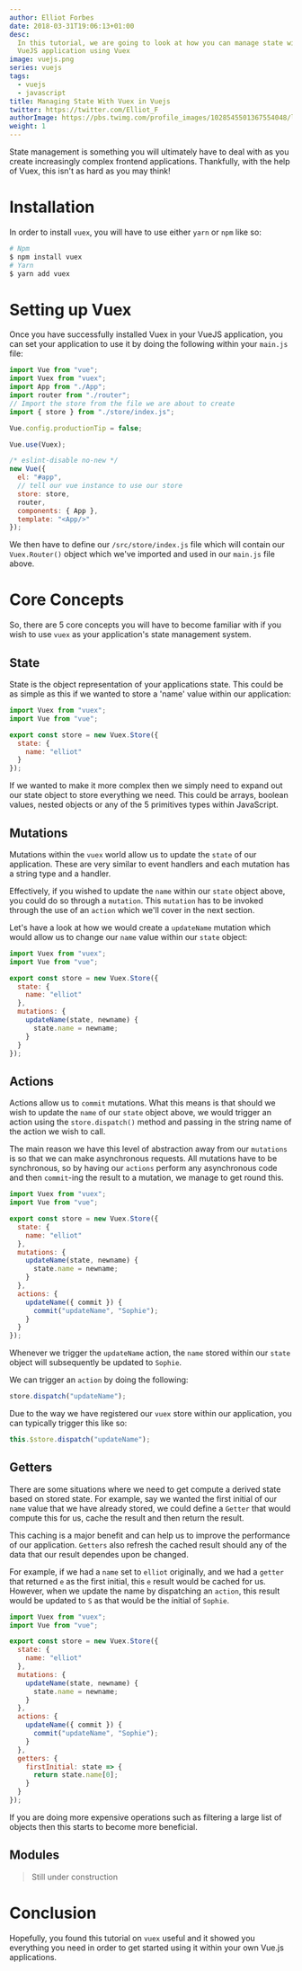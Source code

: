 ```yaml
---
author: Elliot Forbes
date: 2018-03-31T19:06:13+01:00
desc:
  In this tutorial, we are going to look at how you can manage state within your
  VueJS application using Vuex
image: vuejs.png
series: vuejs
tags:
  - vuejs
  - javascript
title: Managing State With Vuex in Vuejs
twitter: https://twitter.com/Elliot_F
authorImage: https://pbs.twimg.com/profile_images/1028545501367554048/lzr43cQv_400x400.jpg
weight: 1
---
```


State management is something you will ultimately have to deal with as you
create increasingly complex frontend applications. Thankfully, with the help of
Vuex, this isn't as hard as you may think!

# Installation

In order to install `vuex`, you will have to use either `yarn` or `npm` like so:

```s
# Npm
$ npm install vuex
# Yarn
$ yarn add vuex
```

# Setting up Vuex

Once you have successfully installed Vuex in your VueJS application, you can set
your application to use it by doing the following within your `main.js` file:

```js
import Vue from "vue";
import Vuex from "vuex";
import App from "./App";
import router from "./router";
// Import the store from the file we are about to create
import { store } from "./store/index.js";

Vue.config.productionTip = false;

Vue.use(Vuex);

/* eslint-disable no-new */
new Vue({
  el: "#app",
  // tell our vue instance to use our store
  store: store,
  router,
  components: { App },
  template: "<App/>"
});
```

We then have to define our `/src/store/index.js` file which will contain our
`Vuex.Router()` object which we've imported and used in our `main.js` file
above.

# Core Concepts

So, there are 5 core concepts you will have to become familiar with if you wish
to use `vuex` as your application's state management system.

## State

State is the object representation of your applications state. This could be as
simple as this if we wanted to store a 'name' value within our application:

```js
import Vuex from "vuex";
import Vue from "vue";

export const store = new Vuex.Store({
  state: {
    name: "elliot"
  }
});
```

If we wanted to make it more complex then we simply need to expand out our state
object to store everything we need. This could be arrays, boolean values, nested
objects or any of the 5 primitives types within JavaScript.

## Mutations

Mutations within the `vuex` world allow us to update the `state` of our
application. These are very similar to event handlers and each mutation has a
string type and a handler.

Effectively, if you wished to update the `name` within our `state` object above,
you could do so through a `mutation`. This `mutation` has to be invoked through
the use of an `action` which we'll cover in the next section.

Let's have a look at how we would create a `updateName` mutation which would
allow us to change our `name` value within our `state` object:

```js
import Vuex from "vuex";
import Vue from "vue";

export const store = new Vuex.Store({
  state: {
    name: "elliot"
  },
  mutations: {
    updateName(state, newname) {
      state.name = newname;
    }
  }
});
```

## Actions

Actions allow us to `commit` mutations. What this means is that should we wish
to update the `name` of our `state` object above, we would trigger an action
using the `store.dispatch()` method and passing in the string name of the action
we wish to call.

The main reason we have this level of abstraction away from our `mutations` is
so that we can make asynchronous requests. All mutations have to be synchronous,
so by having our `actions` perform any asynchronous code and then `commit`-ing
the result to a mutation, we manage to get round this.

```js
import Vuex from "vuex";
import Vue from "vue";

export const store = new Vuex.Store({
  state: {
    name: "elliot"
  },
  mutations: {
    updateName(state, newname) {
      state.name = newname;
    }
  },
  actions: {
    updateName({ commit }) {
      commit("updateName", "Sophie");
    }
  }
});
```

Whenever we trigger the `updateName` action, the `name` stored within our
`state` object will subsequently be updated to `Sophie`.

We can trigger an `action` by doing the following:

```js
store.dispatch("updateName");
```

Due to the way we have registered our `vuex` store within our application, you
can typically trigger this like so:

```js
this.$store.dispatch("updateName");
```

## Getters

There are some situations where we need to get compute a derived state based on
stored state. For example, say we wanted the first initial of our `name` value
that we have already stored, we could define a `Getter` that would compute this
for us, cache the result and then return the result.

This caching is a major benefit and can help us to improve the performance of
our application. `Getters` also refresh the cached result should any of the data
that our result dependes upon be changed.

For example, if we had a `name` set to `elliot` originally, and we had a
`getter` that returned `e` as the first initial, this `e` result would be cached
for us. However, when we update the name by dispatching an `action`, this result
would be updated to `S` as that would be the initial of `Sophie`.

```js
import Vuex from "vuex";
import Vue from "vue";

export const store = new Vuex.Store({
  state: {
    name: "elliot"
  },
  mutations: {
    updateName(state, newname) {
      state.name = newname;
    }
  },
  actions: {
    updateName({ commit }) {
      commit("updateName", "Sophie");
    }
  },
  getters: {
    firstInitial: state => {
      return state.name[0];
    }
  }
});
```

If you are doing more expensive operations such as filtering a large list of
objects then this starts to become more beneficial.

## Modules

> Still under construction

# Conclusion

Hopefully, you found this tutorial on `vuex` useful and it showed you everything
you need in order to get started using it within your own Vue.js applications.
